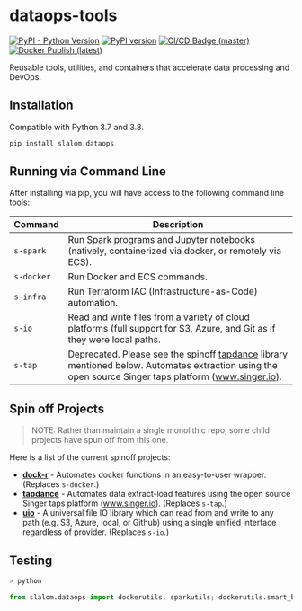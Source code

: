 # dataops-tools

[![PyPI - Python Version](https://img.shields.io/pypi/pyversions/slalom.dataops.svg)](https://pypi.org/project/slalom.dataops/) [![PyPI version](https://badge.fury.io/py/slalom.dataops.svg)](https://badge.fury.io/py/slalom.dataops) [![CI/CD Badge (master)](https://github.com/slalom-ggp/dataops-tools/workflows/CI/CD%20Builds/badge.svg)](https://github.com/slalom-ggp/dataops-tools/actions?query=workflow%3A%22CI/CD%20Builds%22) [![Docker Publish (latest)](<https://github.com/slalom-ggp/dataops-tools/workflows/Docker%20Publish%20(latest)/badge.svg>)](https://github.com/slalom-ggp/dataops-tools/actions?query=workflow%3A%22Docker+Publish+%28latest%29%22)

Reusable tools, utilities, and containers that accelerate data processing and DevOps.

## Installation

Compatible with Python 3.7 and 3.8.

```bash
pip install slalom.dataops
```

## Running via Command Line

After installing via pip, you will have access to the following command line tools:

| Command    | Description                                                                                                              |
| ---------- | ------------------------------------------------------------------------------------------------------------------------ |
| `s-spark`  | Run Spark programs and Jupyter notebooks (natively, containerized via docker, or remotely via ECS).                      |
| `s-docker` | Run Docker and ECS commands.                                                                                             |
| `s-infra`  | Run Terraform IAC (Infrastructure-as-Code) automation.                                                                   |
| `s-io`     | Read and write files from a variety of cloud platforms (full support for S3, Azure, and Git as if they were local paths. |
| `s-tap`    | Deprecated. Please see the spinoff [tapdance](https://github.com/aaronsteers/tapdance) library mentioned below. Automates extraction using the open source Singer taps platform (www.singer.io).                                          |

## Spin off Projects

> NOTE: Rather than maintain a single monolithic repo, some child projects have spun off from this one.

Here is a list of the current spinoff projects:

* **[dock-r]()** - Automates docker functions in an easy-to-user wrapper. (Replaces `s-docker`.)
* **[tapdance]()** - Automates data extract-load features using the open source Singer taps platform (www.singer.io). (Replaces `s-tap`.)
* **[uio]()** - A universal file IO library which can read from and write to any path (e.g. S3, Azure, local, or Github) using a single unified interface regardless of provider. (Replaces `s-io`.)

## Testing

```bash
> python
```

```python
from slalom.dataops import dockerutils, sparkutils; dockerutils.smart_build("containers/docker-spark/Dockerfile", "local-spark", push_core=False); dockerutils.smart_build("Dockerfile", "local-dataops", push_core=False); spark = sparkutils.get_spark(dockerized=True)
```
